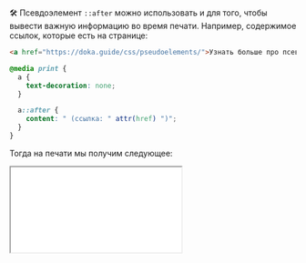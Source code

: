🛠 Псевдоэлемент `::after` можно использовать и для того, чтобы вывести важную информацию во время печати. Например, содержимое ссылок, которые есть на странице:

```html
<a href="https://doka.guide/css/pseudoelements/">Узнать больше про псевдоэлементы в Доке</a>
```

```css
@media print {
  a {
    text-decoration: none;
  }

  a::after {
    content: " (ссылка: " attr(href) ")";
  }
}
```

Тогда на печати мы получим следующее:

<iframe title="Добавления в ::after ссылки" src="../demos/print/" height="150"></iframe>
